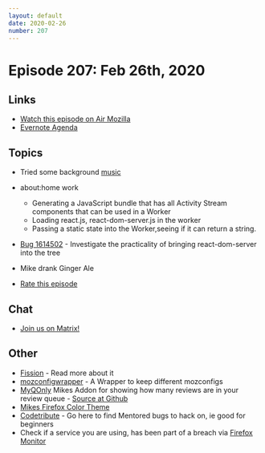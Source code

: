 ```yaml
---
layout: default
date: 2020-02-26
number: 207
---
```


# Episode 207: Feb 26th, 2020

## Links
* [Watch this episode on Air Mozilla](https://air.mozilla.org/event-redirect/359441/)
* [Evernote Agenda](https://www.evernote.com/shard/s434/client/snv?noteGuid=148a9240-98a5-4abc-8445-d220d649bf95&noteKey=539b098fa471f00f&sn=https%3A%2F%2Fwww.evernote.com%2Fshard%2Fs434%2Fsh%2F148a9240-98a5-4abc-8445-d220d649bf95%2F539b098fa471f00f&title=February%2B26th%252C%2B2020%2B-%2BEpisode%2B207)

## Topics
* Tried some background [music](https://www.youtube.com/watch?v=2HiP-Sdtbck&list=PL06diOotXAJLAAHBY7kIUm5GQwm2ZinOz)
* about:home work
  - Generating a JavaScript bundle that has all Activity Stream components that can be used in a Worker
  - Loading react.js, react-dom-server.js in the worker
  - Passing a static state into the Worker,seeing if it can return a string.
* [Bug 1614502](https://bugzilla.mozilla.org/show_bug.cgi?id=1614502) - Investigate the practicality of bringing react-dom-server into the tree
* Mike drank Ginger Ale

* [Rate this episode](https://forms.gle/thsbPdHowxU5nVpG6)

## Chat
* [Join us on Matrix!](https://matrix.to/#/!enWuAmKDOEEPYejXRk:mozilla.org?via=mozilla.org&via=raim.ist)

## Other
* [Fission](https://firefox-source-docs.mozilla.org/dom/dom/Fission.html) - Read more about it
* [mozconfigwrapper](https://github.com/ahal/mozconfigwrapper) - A Wrapper to keep different mozconfigs
* [MyQOnly](https://addons.mozilla.org/en-US/firefox/addon/myqonly/) Mikes Addon for showing how many reviews are in your review queue - [Source at Github](https://github.com/mikeconley/myqonly)
* [Mikes Firefox Color Theme](https://addons.mozilla.org/en-US/firefox/addon/electricbluegaloo/)
* [Codetribute](https://codetribute.mozilla.org/) - Go here to find Mentored bugs to hack on, ie good for beginners
* Check if a service you are using, has been part of a breach via [Firefox Monitor](https://monitor.firefox.com/breaches)

